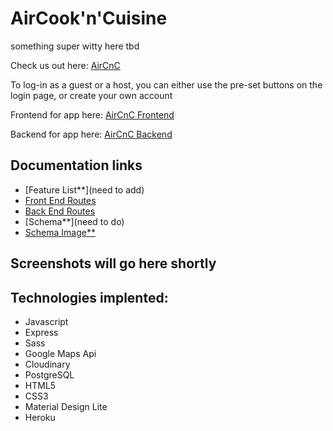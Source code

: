 
# AirCook'n'Cuisine
something super witty here tbd

Check us out here: [AirCnC](https://www.aircnc.us)

To log-in as a guest or a host, you can either use the pre-set buttons on the login page, or create your own account 

Frontend for app here: [AirCnC Frontend](https://github.com/JoshuaCachola/Rework-front)

Backend for app here: [AirCnC Backend](https://github.com/JoshuaCachola/Rework-back)

## Documentation links
- [Feature List**](need to add)
- [Front End Routes](https://github.com/JoshuaCachola/Rework-front/blob/master/Documentation/frontend-routes.md)
- [Back End Routes](https://github.com/JoshuaCachola/Rework-front/blob/master/Documentation/backend-routes.md)
- [Schema**](need to do)
- [Schema Image**](https://github.com/JoshuaCachola/Rework-front/blob/master/Documentation/Schema.png)

## Screenshots will go here shortly




## Technologies implented:
  - Javascript
  - Express
  - Sass
  - Google Maps Api
  - Cloudinary
  - PostgreSQL
  - HTML5
  - CSS3
  - Material Design Lite
  - Heroku
